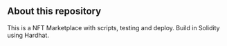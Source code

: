 ## About this repository

This is a NFT Marketplace with scripts, testing and deploy. Build in Solidity using Hardhat.

